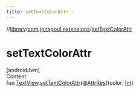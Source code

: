 ```yaml
---
title: setTextColorAttr -
---
```

//[library](../../index.md)/[com.jonapoul.extensions](index.md)/[setTextColorAttr](set-text-color-attr.md)



# setTextColorAttr  
[androidJvm]  
Content  
fun [TextView](https://developer.android.com/reference/kotlin/android/widget/TextView.html).[setTextColorAttr](set-text-color-attr.md)(@[AttrRes](https://developer.android.com/reference/kotlin/androidx/annotation/AttrRes.html)()color: [Int](https://kotlinlang.org/api/latest/jvm/stdlib/kotlin/-int/index.html))  



